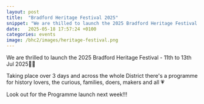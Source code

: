 ```yaml
---
layout: post
title:  "Bradford Heritage Festival 2025"
snippet: "We are thilled to launch the 2025 Bradford Heritage Festival..."
date:   2025-05-18 17:57:24 +0100
categories: events
image: /bhc2/images/heritage-festival.png
---
```


We are thrilled to launch the 2025 Bradford Heritage Festival - 11th to 13th Jul 2025🎉🎉  
  
Taking place over 3 days and across the whole District there's a programme for history lovers, the curious, families, doers, makers and all 💗  

Look out for the Programme launch next week!!!
